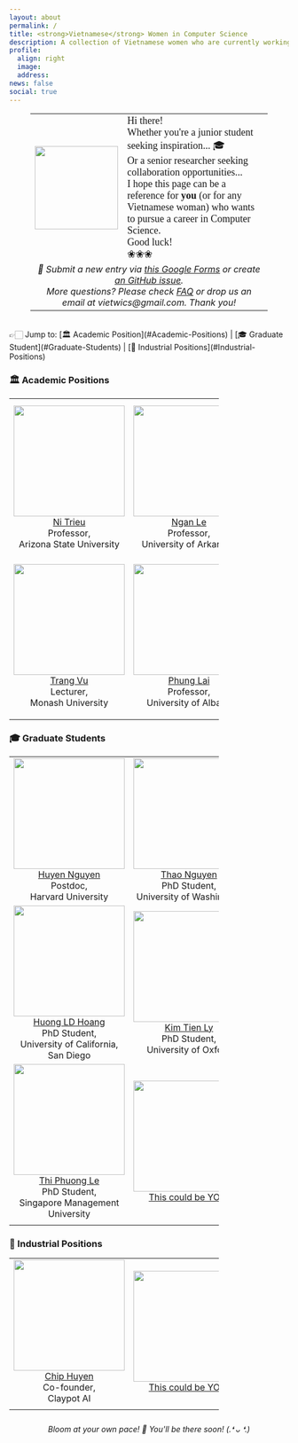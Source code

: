 ```yaml
---
layout: about
permalink: /
title: <strong>Vietnamese</strong> Women in Computer Science
description: A collection of Vietnamese women who are currently working in the field of Computer Science.
profile:
  align: right
  image: 
  address: 
news: false
social: true
---
```

<center>
<table style="border:none;width:85%;">
  <tr>
    <td style="text-align: right; border: none;"><image src="https://avatars.githubusercontent.com/u/166851392?v=4" height="150"></image></td>
    <td style="text-align: left; font-size: 18px; border: none; font-family: 'Sacramento', fantasy;">
      Hi there! 👋
      <br> Whether you're a junior student seeking inspiration... 🎓
      <br> Or a senior researcher seeking collaboration opportunities... 🤝
      <br> I hope this page can be a reference for <strong>you</strong> (or for any Vietnamese woman) who wants to pursue a career in Computer Science.
      <br> Good luck!
      <br> ❀❀❀
    </td>
  </tr>
  <tr>
    <td style="border:none;text-align: center;" colspan="2"><i>📩 Submit a new entry via <a href="https://forms.gle/98zNTRNujsDfGzui9">this Google Forms</a> or create<a href="https://github.com/viet-wics/viet-wics.github.io/issues"> an GitHub issue</a>.
    <br>More questions? Please check <a href="https://viet-wics.github.io/faq/">FAQ</a> or drop us an email at vietwics@gmail.com. Thank you!</i>
  </td>
  </tr>
</table>
</center>
<br>
👉🏻 Jump to: [🏛️ Academic Position](#Academic-Positions) | [🎓 Graduate Student](#Graduate-Students) | [💼 Industrial Positions](#Industrial-Positions)

### 🏛️ Academic Positions <a name="Academic-Positions"></a>

<table style="width:75%">
  <tr>
    <td style="text-align:center">
      <img src="https://nitrieu.github.io/images/profile.png" height="200">
      <br>
      <a href="https://nitrieu.github.io/">Ni Trieu</a> <br> Professor,<br>Arizona State University
    </td>
    <td style="text-align:center">
      <img src="https://uark-aicv.github.io/images/teampic/ngan_le.jpg" height="200">
      <br>
      <a href="https://uark-aicv.github.io/team/ngan_le.html">Ngan Le</a> <br> Professor,<br> University of Arkansas
    </td>
    <td style="text-align:center">
      <img src="https://www.cis.upenn.edu/~linhphan/pics/linh.jpg" height="200">
      <br>
      <a href="https://www.cis.upenn.edu/~linhphan/">Linh Thi Xuan PHAN</a> <br> Professor,<br> University of Pennsylvania
    </td>
    <td style="text-align:center">
      <img src="https://cas.uoregon.edu/sites/default/files/uo_profiles/tnguye115e28ab.jpg" height="200">
      <br>
      <a href="https://ix.cs.uoregon.edu/~thanhhng/">Thanh H. Nguyen</a> <br> Professor,<br> University of Oregon
    </td>
  </tr>
  <tr>
    <td style="text-align:center">
      <img src="https://trangvu.github.io/assets/img/prof_pic-480.webp" height="200">
      <br>
      <a href="https://trangvu.github.io/">Trang Vu</a> <br> Lecturer,<br> Monash University
    </td>
    <td style="text-align:center">
      <img src="https://www.albany.edu/sites/default/files/styles/person_page_thumbnail/public/2024-04/image001_20240424112255.jpg?h=052569ad&itok=RnKvO7Zh" height="200">
      <br>
      <a href="https://www.albany.edu/cehc/faculty/phung-lai">Phung Lai</a>
      <br> Professor,<br> University of Albany
    </td>
    <td style="text-align:center">
      <img src="https://blogs.uww.edu/nguyenh/files/2016/05/hienpic.jpg" height="200">
      <br>
      <a href="https://blogs.uww.edu/nguyenh/">Hien Nguyen</a><br>Professor,<br> University of Wisconsin-Whitewater
    </td>
    <td style="text-align:center">
      <img src="https://t4.ftcdn.net/jpg/04/43/94/65/360_F_443946501_mBC4G0NvO4jposAshKZ4eaQj0qrDCLzf.jpg" height="200">
      <br>
      <a href="">This could be YOU!</a><br>
    </td>
  </tr>
  <tr>
    <td></td><td></td><td></td><td></td>
  </tr>
</table>

### 🎓 Graduate Students <a name="Graduate-Students"></a>

<table style="width:75%">
  <tr>
    <td style="text-align:center">
      <img src="https://huyennguyen.com/assets/img/huyen.jpg" height="200">
      <br>
      <a href="https://huyennguyen.com/">Huyen Nguyen</a> <br> Postdoc,<br>Harvard University
    </td>
    <td style="text-align:center">
      <img src="https://thaonguyen19.github.io/me3.jpg" height="200">
      <br>
      <a href="https://thaonguyen19.github.io/">Thao Nguyen</a> <br> PhD Student,<br> University of Washington
    </td>
    <td style="text-align:center">
      <img src="https://maihoangdao.github.io/authors/admin/avatar_hua4decc6e8d4ddd6bdc09ad2e8c935cc1_1251282_270x270_fill_q75_lanczos_center.jpg" height="200">
      <br>
      <a href="https://maihoangdao.github.io/">Mai Hoang Dao</a> <br> PhD Student,<br> University of Edinburgh
    </td>
    <td style="text-align:center">
      <img src="https://scholar.googleusercontent.com/citations?view_op=view_photo&user=I5kuXKsAAAAJ&citpid=4" height="200">
      <br>
      <a href="https://scholar.google.com/citations?user=I5kuXKsAAAAJ&hl=en">Van-Anh Nguyen</a> <br> PhD Student,<br> University of Monash
    </td>
  </tr>
  <tr>
    <td style="text-align:center">
      <img src="https://huonghld.github.io/huong-hoang/assets/img/profile-img.png" height="200">
      <br>
      <a href="https://huonghld.github.io/huong-hoang/">Huong LD Hoang</a> <br> PhD Student,<br> University of California, San Diego
    </td>
    <td style="text-align:center">
      <img src="https://ori.ox.ac.uk/media/10232/kim-tien-ly.jpeg?width=250&height=250&rnd=133386331862670000" height="200">
      <br>
      <a href="https://ori.ox.ac.uk/people/kim-tien-ly/">Kim Tien Ly</a> <br> PhD Student,<br> University of Oxford
    </td>
    <td style="text-align:center">
      <img src="https://ws.engr.illinois.edu/directory/viewphoto.aspx?photo=18549&s=300" height="200">
      <br>
      <a href="https://ece.illinois.edu/about/directory/grad-students/huyentn2">Huyen Thi Ngoc Nguyen</a> <br> PhD Student,<br> University of Illinois Urbana-Champaign
    </td>
    <td style="text-align:center">
      <img src="https://scholarships.vinuni.edu.vn/wp-content/uploads/2020/06/Doan-Thi-Van-Thao-400x761.jpg" height="200">
      <br>
      <a href="https://uclouvain.be/fr/repertoires/thi.doanudents/huyentn2">Doan Van Thao</a> <br> PhD Student,<br> UCLouvain
    </td>
  </tr>
  <tr>
      <td style="text-align:center">
      <img src="https://scholarships.vinuni.edu.vn/wp-content/uploads/2023/03/LeThiPhuong-400x473.jpg" height="200">
      <br>
      <a href="https://www.linkedin.com/in/phuonglt26/?originalSubdomain=sg">Thi Phuong Le</a> <br> PhD Student,<br> Singapore Management University
    </td>
    <td style="text-align:center">
      <img src="https://t4.ftcdn.net/jpg/04/43/94/65/360_F_443946501_mBC4G0NvO4jposAshKZ4eaQj0qrDCLzf.jpg" height="200">
      <br>
      <a href="">This could be YOU!</a><br>
    </td>
  </tr>
  <tr>
    <td></td><td></td><td></td><td></td>
  </tr>
</table>

### 💼 Industrial Positions <a name="Industrial-Positions"></a>

<table style="width:75%">
  <tr>
    <td style="text-align:center">
      <img src="https://huyenchip.com/assets/profile.jpeg" height="200">
      <br>
      <a href="https://huyenchip.com/">Chip Huyen</a> <br> Co-founder,<br>Claypot AI
    </td>
    <td style="text-align:center">
      <img src="https://t4.ftcdn.net/jpg/04/43/94/65/360_F_443946501_mBC4G0NvO4jposAshKZ4eaQj0qrDCLzf.jpg" height="200">
      <br>
      <a href="">This could be YOU!</a><br>
    </td>
  </tr>
  <tr>
    <td></td><td></td><td></td><td></td>
  </tr>
</table>
<!-- #### Start writing your retrospective [here](https://ml-retrospectives.github.io/how/)! See some published retrospectives from our [NeurIPS 2019 workshop](https://ml-retrospectives.github.io/neurips2019/accepted_retrospectives/index.html). -->



<!-- <div style="line-height:40%;">
    <br>
</div>

# What is a retrospective?

#### *Think about how you talk about your research when writing a paper.*
 -->
<div style="line-height:60%;">
    <br>
</div>

<center>
<i>Bloom at your own pace! 🌸 You'll be there soon! (.❛ ᴗ ❛.)</i>
</center>

<!-- #### *.* -->

<div style="line-height:70%;">
    <br>
</div>


<!-- Questions? Contact *ml.retrospectives@gmail.com*.  -->




